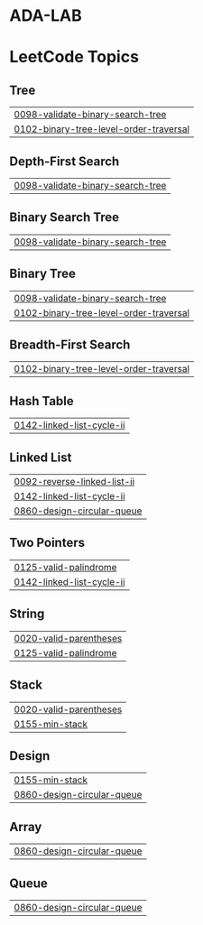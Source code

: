 # ADA-LAB
<!---LeetCode Topics Start-->
# LeetCode Topics
## Tree
|  |
| ------- |
| [0098-validate-binary-search-tree](https://github.com/KanishkaSharma18/ADA-LAB/tree/master/0098-validate-binary-search-tree) |
| [0102-binary-tree-level-order-traversal](https://github.com/KanishkaSharma18/ADA-LAB/tree/master/0102-binary-tree-level-order-traversal) |
## Depth-First Search
|  |
| ------- |
| [0098-validate-binary-search-tree](https://github.com/KanishkaSharma18/ADA-LAB/tree/master/0098-validate-binary-search-tree) |
## Binary Search Tree
|  |
| ------- |
| [0098-validate-binary-search-tree](https://github.com/KanishkaSharma18/ADA-LAB/tree/master/0098-validate-binary-search-tree) |
## Binary Tree
|  |
| ------- |
| [0098-validate-binary-search-tree](https://github.com/KanishkaSharma18/ADA-LAB/tree/master/0098-validate-binary-search-tree) |
| [0102-binary-tree-level-order-traversal](https://github.com/KanishkaSharma18/ADA-LAB/tree/master/0102-binary-tree-level-order-traversal) |
## Breadth-First Search
|  |
| ------- |
| [0102-binary-tree-level-order-traversal](https://github.com/KanishkaSharma18/ADA-LAB/tree/master/0102-binary-tree-level-order-traversal) |
## Hash Table
|  |
| ------- |
| [0142-linked-list-cycle-ii](https://github.com/KanishkaSharma18/ADA-LAB/tree/master/0142-linked-list-cycle-ii) |
## Linked List
|  |
| ------- |
| [0092-reverse-linked-list-ii](https://github.com/KanishkaSharma18/ADA-LAB/tree/master/0092-reverse-linked-list-ii) |
| [0142-linked-list-cycle-ii](https://github.com/KanishkaSharma18/ADA-LAB/tree/master/0142-linked-list-cycle-ii) |
| [0860-design-circular-queue](https://github.com/KanishkaSharma18/ADA-LAB/tree/master/0860-design-circular-queue) |
## Two Pointers
|  |
| ------- |
| [0125-valid-palindrome](https://github.com/KanishkaSharma18/ADA-LAB/tree/master/0125-valid-palindrome) |
| [0142-linked-list-cycle-ii](https://github.com/KanishkaSharma18/ADA-LAB/tree/master/0142-linked-list-cycle-ii) |
## String
|  |
| ------- |
| [0020-valid-parentheses](https://github.com/KanishkaSharma18/ADA-LAB/tree/master/0020-valid-parentheses) |
| [0125-valid-palindrome](https://github.com/KanishkaSharma18/ADA-LAB/tree/master/0125-valid-palindrome) |
## Stack
|  |
| ------- |
| [0020-valid-parentheses](https://github.com/KanishkaSharma18/ADA-LAB/tree/master/0020-valid-parentheses) |
| [0155-min-stack](https://github.com/KanishkaSharma18/ADA-LAB/tree/master/0155-min-stack) |
## Design
|  |
| ------- |
| [0155-min-stack](https://github.com/KanishkaSharma18/ADA-LAB/tree/master/0155-min-stack) |
| [0860-design-circular-queue](https://github.com/KanishkaSharma18/ADA-LAB/tree/master/0860-design-circular-queue) |
## Array
|  |
| ------- |
| [0860-design-circular-queue](https://github.com/KanishkaSharma18/ADA-LAB/tree/master/0860-design-circular-queue) |
## Queue
|  |
| ------- |
| [0860-design-circular-queue](https://github.com/KanishkaSharma18/ADA-LAB/tree/master/0860-design-circular-queue) |
<!---LeetCode Topics End-->